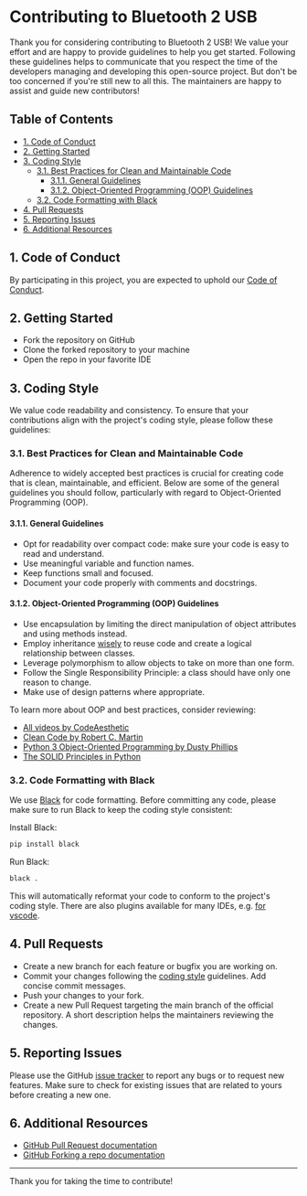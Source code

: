 <!-- omit in toc -->
# Contributing to Bluetooth 2 USB

Thank you for considering contributing to Bluetooth 2 USB! We value your effort and are happy to provide guidelines to help you get started. Following these guidelines helps to communicate that you respect the time of the developers managing and developing this open-source project. But don't be too concerned if you're still new to all this. The maintainers are happy to assist and guide new contributors! 

<!-- omit in toc -->
## Table of Contents

- [1. Code of Conduct](#1-code-of-conduct)
- [2. Getting Started](#2-getting-started)
- [3. Coding Style](#3-coding-style)
  - [3.1. Best Practices for Clean and Maintainable Code](#31-best-practices-for-clean-and-maintainable-code)
    - [3.1.1. General Guidelines](#311-general-guidelines)
    - [3.1.2. Object-Oriented Programming (OOP) Guidelines](#312-object-oriented-programming-oop-guidelines)
  - [3.2. Code Formatting with Black](#32-code-formatting-with-black)
- [4. Pull Requests](#4-pull-requests)
- [5. Reporting Issues](#5-reporting-issues)
- [6. Additional Resources](#6-additional-resources)

## 1. Code of Conduct

By participating in this project, you are expected to uphold our [Code of Conduct](CODE_OF_CONDUCT.md).

## 2. Getting Started

- Fork the repository on GitHub
- Clone the forked repository to your machine
- Open the repo in your favorite IDE

## 3. Coding Style

We value code readability and consistency. To ensure that your contributions align with the project's coding style, please follow these guidelines:

### 3.1. Best Practices for Clean and Maintainable Code

Adherence to widely accepted best practices is crucial for creating code that is clean, maintainable, and efficient. Below are some of the general guidelines you should follow, particularly with regard to Object-Oriented Programming (OOP).

#### 3.1.1. General Guidelines

- Opt for readability over compact code: make sure your code is easy to read and understand.
- Use meaningful variable and function names.
- Keep functions small and focused.
- Document your code properly with comments and docstrings.

#### 3.1.2. Object-Oriented Programming (OOP) Guidelines

- Use encapsulation by limiting the direct manipulation of object attributes and using methods instead.
- Employ inheritance [wisely](https://www.youtube.com/watch?v=hxGOiiR9ZKg) to reuse code and create a logical relationship between classes.
- Leverage polymorphism to allow objects to take on more than one form.
- Follow the Single Responsibility Principle: a class should have only one reason to change.
- Make use of design patterns where appropriate.

To learn more about OOP and best practices, consider reviewing:

- [All videos by CodeAesthetic](https://www.youtube.com/@CodeAesthetic)
- [Clean Code by Robert C. Martin](https://www.amazon.com/Clean-Code-Handbook-Software-Craftsmanship/dp/0132350882)
- [Python 3 Object-Oriented Programming by Dusty Phillips](https://www.amazon.com/Python-3-Object-Oriented-Programming/dp/1789615852)
- [The SOLID Principles in Python](https://realpython.com/tutorials/solid/)

### 3.2. Code Formatting with Black

We use [Black](https://black.readthedocs.io/en/stable/) for code formatting. Before committing any code, please make sure to run Black to keep the coding style consistent:

Install Black:

```bash
pip install black
```

Run Black:

```bash
black .
```

This will automatically reformat your code to conform to the project's coding style. There are also plugins available for many IDEs, e.g. [for vscode](https://code.visualstudio.com/docs/python/formatting). 

## 4. Pull Requests

- Create a new branch for each feature or bugfix you are working on.
- Commit your changes following the [coding style](#3-coding-style) guidelines. Add concise commit messages. 
- Push your changes to your fork.
- Create a new Pull Request targeting the main branch of the official repository. A short description helps the maintainers reviewing the changes. 

## 5. Reporting Issues

Please use the GitHub [issue tracker](https://github.com/quaxalber/bluetooth2usb/issues) to report any bugs or to request new features. Make sure to check for existing issues that are related to yours before creating a new one.

## 6. Additional Resources

- [GitHub Pull Request documentation](https://docs.github.com/en/github/collaborating-with-issues-and-pull-requests/about-pull-requests)
- [GitHub Forking a repo documentation](https://docs.github.com/en/get-started/quickstart/fork-a-repo)

---

Thank you for taking the time to contribute!


